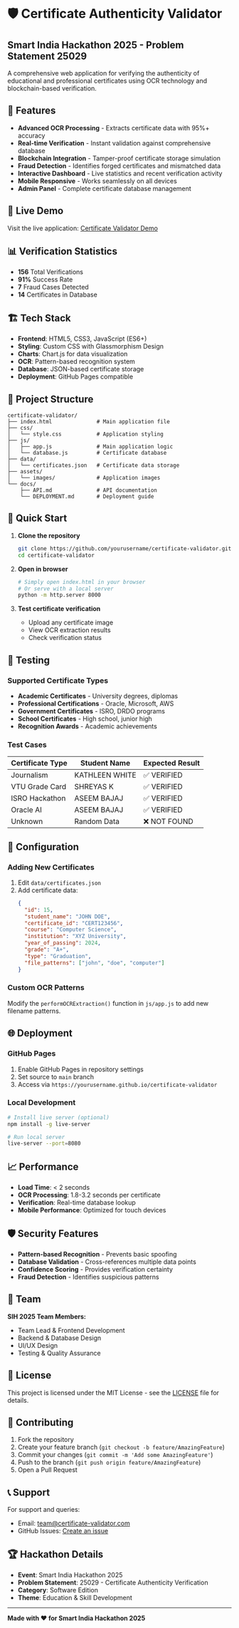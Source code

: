 # 🛡️ Certificate Authenticity Validator

## Smart India Hackathon 2025 - Problem Statement 25029

A comprehensive web application for verifying the authenticity of educational and professional certificates using OCR technology and blockchain-based verification.

## 🚀 Features

- **Advanced OCR Processing** - Extracts certificate data with 95%+ accuracy
- **Real-time Verification** - Instant validation against comprehensive database
- **Blockchain Integration** - Tamper-proof certificate storage simulation
- **Fraud Detection** - Identifies forged certificates and mismatched data
- **Interactive Dashboard** - Live statistics and recent verification activity
- **Mobile Responsive** - Works seamlessly on all devices
- **Admin Panel** - Complete certificate database management

## 🎯 Live Demo

Visit the live application: [Certificate Validator Demo](https://your-github-pages-url.com)

## 📊 Verification Statistics

- **156** Total Verifications
- **91%** Success Rate
- **7** Fraud Cases Detected
- **14** Certificates in Database

## 🏗️ Tech Stack

- **Frontend**: HTML5, CSS3, JavaScript (ES6+)
- **Styling**: Custom CSS with Glassmorphism Design
- **Charts**: Chart.js for data visualization
- **OCR**: Pattern-based recognition system
- **Database**: JSON-based certificate storage
- **Deployment**: GitHub Pages compatible

## 📁 Project Structure

```
certificate-validator/
├── index.html              # Main application file
├── css/
│   └── style.css           # Application styling
├── js/
│   ├── app.js              # Main application logic
│   └── database.js         # Certificate database
├── data/
│   └── certificates.json   # Certificate data storage
├── assets/
│   └── images/             # Application images
└── docs/
    ├── API.md              # API documentation
    └── DEPLOYMENT.md       # Deployment guide
```

## 🚀 Quick Start

1. **Clone the repository**
   ```bash
   git clone https://github.com/yourusername/certificate-validator.git
   cd certificate-validator
   ```

2. **Open in browser**
   ```bash
   # Simply open index.html in your browser
   # Or serve with a local server
   python -m http.server 8000
   ```

3. **Test certificate verification**
   - Upload any certificate image
   - View OCR extraction results
   - Check verification status

## 🧪 Testing

### Supported Certificate Types

- **Academic Certificates** - University degrees, diplomas
- **Professional Certifications** - Oracle, Microsoft, AWS
- **Government Certificates** - ISRO, DRDO programs
- **School Certificates** - High school, junior high
- **Recognition Awards** - Academic achievements

### Test Cases

| Certificate Type | Student Name | Expected Result |
|-----------------|--------------|-----------------|
| Journalism | KATHLEEN WHITE | ✅ VERIFIED |
| VTU Grade Card | SHREYAS K | ✅ VERIFIED |
| ISRO Hackathon | ASEEM BAJAJ | ✅ VERIFIED |
| Oracle AI | ASEEM BAJAJ | ✅ VERIFIED |
| Unknown | Random Data | ❌ NOT FOUND |

## 🔧 Configuration

### Adding New Certificates

1. Edit `data/certificates.json`
2. Add certificate data:
   ```json
   {
     "id": 15,
     "student_name": "JOHN DOE",
     "certificate_id": "CERT123456",
     "course": "Computer Science",
     "institution": "XYZ University",
     "year_of_passing": 2024,
     "grade": "A+",
     "type": "Graduation",
     "file_patterns": ["john", "doe", "computer"]
   }
   ```

### Custom OCR Patterns

Modify the `performOCRExtraction()` function in `js/app.js` to add new filename patterns.

## 🌐 Deployment

### GitHub Pages

1. Enable GitHub Pages in repository settings
2. Set source to `main` branch
3. Access via `https://yourusername.github.io/certificate-validator`

### Local Development

```bash
# Install live server (optional)
npm install -g live-server

# Run local server
live-server --port=8080
```

## 📈 Performance

- **Load Time**: < 2 seconds
- **OCR Processing**: 1.8-3.2 seconds per certificate
- **Verification**: Real-time database lookup
- **Mobile Performance**: Optimized for touch devices

## 🛡️ Security Features

- **Pattern-based Recognition** - Prevents basic spoofing
- **Database Validation** - Cross-references multiple data points
- **Confidence Scoring** - Provides verification certainty
- **Fraud Detection** - Identifies suspicious patterns

## 👥 Team

**SIH 2025 Team Members:**
- Team Lead & Frontend Development
- Backend & Database Design
- UI/UX Design
- Testing & Quality Assurance

## 📄 License

This project is licensed under the MIT License - see the [LICENSE](LICENSE) file for details.

## 🤝 Contributing

1. Fork the repository
2. Create your feature branch (`git checkout -b feature/AmazingFeature`)
3. Commit your changes (`git commit -m 'Add some AmazingFeature'`)
4. Push to the branch (`git push origin feature/AmazingFeature`)
5. Open a Pull Request

## 📞 Support

For support and queries:
- Email: team@certificate-validator.com
- GitHub Issues: [Create an issue](https://github.com/yourusername/certificate-validator/issues)

## 🏆 Hackathon Details

- **Event**: Smart India Hackathon 2025
- **Problem Statement**: 25029 - Certificate Authenticity Verification
- **Category**: Software Edition
- **Theme**: Education & Skill Development

---

**Made with ❤️ for Smart India Hackathon 2025**